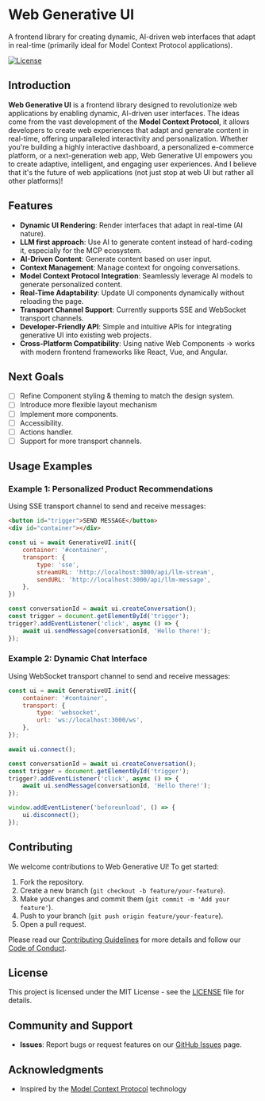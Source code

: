 # Web Generative UI

A frontend library for creating dynamic, AI-driven web interfaces that adapt in real-time (primarily ideal for Model Context Protocol applications).

[![License](https://img.shields.io/badge/license-MIT-blue.svg)](LICENSE)

## Introduction

**Web Generative UI** is a frontend library designed to revolutionize web applications by enabling dynamic,
AI-driven user interfaces. The ideas come from the vast development of the **Model Context Protocol**, it allows developers to create web experiences
that adapt and generate content in real-time, offering unparalleled interactivity and personalization. Whether you're
building a highly interactive dashboard, a personalized e-commerce platform, or a next-generation web app, Web
Generative UI empowers you to create adaptive, intelligent, and engaging user experiences. And I believe that it's the future of web applications
(not just stop at web UI but rather all other platforms)!

## Features

- **Dynamic UI Rendering**: Render interfaces that adapt in real-time (AI nature).
- **LLM first approach**: Use AI to generate content instead of hard-coding it, especially for the MCP ecosystem.
- **AI-Driven Content**: Generate content based on user input.
- **Context Management**: Manage context for ongoing conversations.
- **Model Context Protocol Integration**: Seamlessly leverage AI models to generate personalized content.
- **Real-Time Adaptability**: Update UI components dynamically without reloading the page.
- **Transport Channel Support**: Currently supports SSE and WebSocket transport channels.
- **Developer-Friendly API**: Simple and intuitive APIs for integrating generative UI into existing web projects.
- **Cross-Platform Compatibility**: Using native Web Components -> works with modern frontend frameworks like React, Vue, and Angular.

## Next Goals
- [ ] Refine Component styling & theming to match the design system.
- [ ] Introduce more flexible layout mechanism
- [ ] Implement more components.
- [ ] Accessibility.
- [ ] Actions handler.
- [ ] Support for more transport channels.

## Usage Examples
### Example 1: Personalized Product Recommendations
Using SSE transport channel to send and receive messages:

```html
<button id="trigger">SEND MESSAGE</button>
<div id="container"></div>
```

```javascript
const ui = await GenerativeUI.init({
    container: '#container',
    transport: {
        type: 'sse',
        streamURL: 'http://localhost:3000/api/llm-stream',
        sendURL: 'http://localhost:3000/api/llm-message',
    },
})

const conversationId = await ui.createConversation();
const trigger = document.getElementById('trigger');
trigger?.addEventListener('click', async () => {
    await ui.sendMessage(conversationId, 'Hello there!');
});
```

### Example 2: Dynamic Chat Interface
Using WebSocket transport channel to send and receive messages:

```javascript
const ui = await GenerativeUI.init({
    container: '#container',
    transport: {
        type: 'websocket',
        url: 'ws://localhost:3000/ws',
    },
});

await ui.connect();

const conversationId = await ui.createConversation();
const trigger = document.getElementById('trigger');
trigger?.addEventListener('click', async () => {
    await ui.sendMessage(conversationId, 'Hello there!');
});

window.addEventListener('beforeunload', () => {
    ui.disconnect();
});
```

## Contributing
We welcome contributions to Web Generative UI! To get started:
1. Fork the repository.
2. Create a new branch (`git checkout -b feature/your-feature`).
3. Make your changes and commit them (`git commit -m 'Add your feature'`).
4. Push to your branch (`git push origin feature/your-feature`).
5. Open a pull request.

Please read our [Contributing Guidelines](CONTRIBUTING.md) for more details and follow our [Code of Conduct](CODE_OF_CONDUCT.md).

## License
This project is licensed under the MIT License - see the [LICENSE](LICENSE) file for details.

## Community and Support
- **Issues**: Report bugs or request features on our [GitHub Issues](https://github.com/Piplip/web-generative-ui) page.

## Acknowledgments
- Inspired by the [Model Context Protocol](https://modelcontextprotocol.io/) technology 
